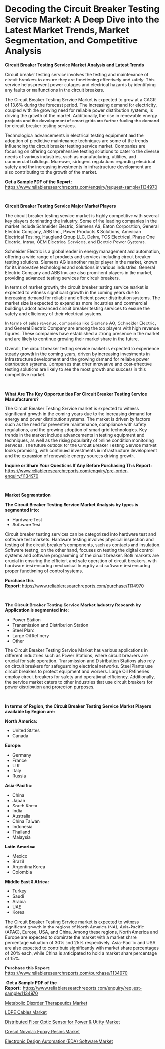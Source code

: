 <p><h1>Decoding the Circuit Breaker Testing Service Market: A Deep Dive into the Latest Market Trends, Market Segmentation, and Competitive Analysis</h1></p><p><strong>Circuit Breaker Testing Service Market Analysis and Latest Trends</strong></p>
<p><p>Circuit breaker testing service involves the testing and maintenance of circuit breakers to ensure they are functioning effectively and safely. This service helps prevent power outages and electrical hazards by identifying any faults or malfunctions in the circuit breakers.</p><p>The Circuit Breaker Testing Service Market is expected to grow at a CAGR of 13.6% during the forecast period. The increasing demand for electricity, coupled with the growing need for reliable power distribution systems, is driving the growth of the market. Additionally, the rise in renewable energy projects and the development of smart grids are further fueling the demand for circuit breaker testing services.</p><p>Technological advancements in electrical testing equipment and the adoption of predictive maintenance techniques are some of the trends influencing the circuit breaker testing service market. Companies are focusing on offering comprehensive testing solutions to cater to the diverse needs of various industries, such as manufacturing, utilities, and commercial buildings. Moreover, stringent regulations regarding electrical safety and the increasing investments in infrastructure development are also contributing to the growth of the market.</p></p>
<p><strong>Get a Sample PDF of the Report:&nbsp;</strong> <a href="https://www.reliableresearchreports.com/enquiry/request-sample/1134970">https://www.reliableresearchreports.com/enquiry/request-sample/1134970</a></p>
<p>&nbsp;</p>
<p><strong>Circuit Breaker Testing Service Major Market Players</strong></p>
<p><p>The circuit breaker testing service market is highly competitive with several key players dominating the industry. Some of the leading companies in the market include Schneider Electric, Siemens AG, Eaton Corporation, General Electric Company, ABB Inc., Power Products & Solutions, American Electrical Testing, Haugland Group LLC, Dekra, TCS Electrical, Phase One Electric, Intran, GEM Electrical Services, and Electric Power Systems.</p><p>Schneider Electric is a global leader in energy management and automation, offering a wide range of products and services including circuit breaker testing solutions. Siemens AG is another major player in the market, known for its innovative technologies and solutions in various industries. General Electric Company and ABB Inc. are also prominent players in the market, providing advanced testing services for circuit breakers.</p><p>In terms of market growth, the circuit breaker testing service market is expected to witness significant growth in the coming years due to increasing demand for reliable and efficient power distribution systems. The market size is expected to expand as more industries and commercial buildings adopt advanced circuit breaker testing services to ensure the safety and efficiency of their electrical systems.</p><p>In terms of sales revenue, companies like Siemens AG, Schneider Electric, and General Electric Company are among the top players with high revenue figures. These companies have established a strong presence in the market and are likely to continue growing their market share in the future.</p><p>Overall, the circuit breaker testing service market is expected to experience steady growth in the coming years, driven by increasing investments in infrastructure development and the growing demand for reliable power distribution systems. Companies that offer innovative and cost-effective testing solutions are likely to see the most growth and success in this competitive market.</p></p>
<p>&nbsp;</p>
<p><strong>What Are The Key Opportunities For Circuit Breaker Testing Service Manufacturers?</strong></p>
<p><p>The Circuit Breaker Testing Service market is expected to witness significant growth in the coming years due to the increasing demand for energy and power distribution systems. The market is driven by factors such as the need for preventive maintenance, compliance with safety regulations, and the growing adoption of smart grid technologies. Key trends in the market include advancements in testing equipment and techniques, as well as the rising popularity of online condition monitoring services. The future outlook for the Circuit Breaker Testing Service market looks promising, with continued investments in infrastructure development and the expansion of renewable energy sources driving growth.</p></p>
<p><strong>Inquire or Share Your Questions If Any Before Purchasing This Report:</strong> <a href="https://www.reliableresearchreports.com/enquiry/pre-order-enquiry/1134970">https://www.reliableresearchreports.com/enquiry/pre-order-enquiry/1134970</a></p>
<p>&nbsp;</p>
<p><strong>Market Segmentation</strong></p>
<p><strong>The Circuit Breaker Testing Service Market Analysis by types is segmented into:</strong></p>
<p><ul><li>Hardware Test</li><li>Software Test</li></ul></p>
<p><p>Circuit breaker testing services can be categorized into hardware test and software test markets. Hardware testing involves physical inspection and testing of the circuit breaker's components, such as contacts and insulation. Software testing, on the other hand, focuses on testing the digital control systems and software programming of the circuit breaker. Both markets are crucial in ensuring the efficient and safe operation of circuit breakers, with hardware test ensuring mechanical integrity and software test ensuring proper functioning of control systems.</p></p>
<p><strong>Purchase this Report:&nbsp;</strong><a href="https://www.reliableresearchreports.com/purchase/1134970">https://www.reliableresearchreports.com/purchase/1134970</a></p>
<p>&nbsp;</p>
<p><strong>The Circuit Breaker Testing Service Market Industry Research by Application is segmented into:</strong></p>
<p><ul><li>Power Station</li><li>Transmission and Distribution Station</li><li>Steel Plant</li><li>Large Oil Refinery</li><li>Other</li></ul></p>
<p><p>The Circuit Breaker Testing Service Market has various applications in different industries such as Power Stations, where circuit breakers are crucial for safe operation. Transmission and Distribution Stations also rely on circuit breakers for safeguarding electrical networks. Steel Plants use circuit breakers to protect equipment and workers. Large Oil Refineries employ circuit breakers for safety and operational efficiency. Additionally, the service market caters to other industries that use circuit breakers for power distribution and protection purposes.</p></p>
<p>&nbsp;</p>
<p><strong>In terms of Region, the Circuit Breaker Testing Service Market Players available by Region are:</strong></p>
<p>
    <p> <strong> North America: </strong>
        <ul>
            <li>United States</li>
            <li>Canada</li>
        </ul>
        </p> 
    <p> <strong> Europe: </strong>
        <ul>
            <li>Germany</li>
            <li>France</li>
            <li>U.K.</li>
            <li>Italy</li>
            <li>Russia</li>
        </ul>
        </p> 
    <p> <strong> Asia-Pacific: </strong>
        <ul>
            <li>China</li>
            <li>Japan</li>
            <li>South Korea</li>
            <li>India</li>
            <li>Australia</li>
            <li>China Taiwan</li>
            <li>Indonesia</li>
            <li>Thailand</li>
            <li>Malaysia</li>
        </ul>
        </p> 
    <p> <strong> Latin America: </strong>
        <ul>
            <li>Mexico</li>
            <li>Brazil</li>
            <li>Argentina Korea</li>
            <li>Colombia</li>
        </ul>
        </p> 
    <p> <strong> Middle East & Africa: </strong>
        <ul>
            <li>Turkey</li>
            <li>Saudi</li>
            <li>Arabia</li>
            <li>UAE</li>
            <li>Korea</li>
        </ul>
    </p>
    </p>
<p><p>The Circuit Breaker Testing Service market is expected to witness significant growth in the regions of North America (NA), Asia-Pacific (APAC), Europe, USA, and China. Among these regions, North America and Europe are expected to dominate the market with a market share percentage valuation of 30% and 25% respectively. Asia-Pacific and USA are also expected to contribute significantly with market share percentages of 20% each, while China is anticipated to hold a market share percentage of 15%.</p></p>
<p><strong>Purchase this Report: </strong><a href="https://www.reliableresearchreports.com/purchase/1134970">https://www.reliableresearchreports.com/purchase/1134970</a></p>
<p>&nbsp;<strong>Get a Sample PDF of the Report:&nbsp;&nbsp;</strong><a href="https://www.reliableresearchreports.com/enquiry/request-sample/1134970">https://www.reliableresearchreports.com/enquiry/request-sample/1134970</a></p>
<p><strong></strong></p>
<p><p><a href="https://github.com/julyju69/Market-Research-Report-List-2/blob/main/metabolic-disorder-therapeutics-market.md">Metabolic Disorder Therapeutics Market</a></p><p><a href="https://issuu.com/reportprime-2/docs/ldpe-cables-market-size-2030.pptx">LDPE Cables Market</a></p><p><a href="https://github.com/kosella/Market-Research-Report-List-2/blob/main/distributed-fiber-optic-sensor-for-power-utility-market.md">Distributed Fiber Optic Sensor for Power & Utility Market</a></p><p><a href="https://issuu.com/reportprime-2/docs/cresol-novolac-epoxy-resins-market-size-2030.pptx">Cresol Novolac Epoxy Resins Market</a></p><p><a href="https://github.com/nathandecarvalho/Market-Research-Report-List-2/blob/main/electronic-design-automation-eda-software-market.md">Electronic Design Automation (EDA) Software Market</a></p></p>